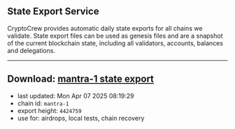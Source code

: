 ## State Export Service
CryptoCrew provides automatic daily state exports for all chains we validate. State export files can be used as genesis files and are a snapshot of the current blockchain state, including all validators, accounts, balances and delegations.

---
**Download: [mantra-1 state export](https://dl-eu2.ccvalidators.com/SERVICE/mantrachain/mantra-1_export_4424759.json)**
---

- last updated: Mon Apr 07 2025 08:19:29
- chain id: `mantra-1`
- export height: `4424759`
- use for: airdrops, local tests, chain recovery
